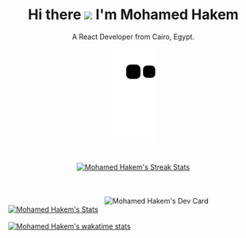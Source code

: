 <!-- ### Hi there ✋! -->

<div align="center"> 
<h1>Hi there <img src="https://media.giphy.com/media/hvRJCLFzcasrR4ia7z/giphy.gif" width="28"/> I'm Mohamed Hakem</h1>
<p>A React Developer from Cairo, Egypt.</p> 

<!--
<a href="https://wakatime.com/@77b070d5-6aa9-48be-9585-334c7ae98c93">
  <img height="25" alt="wakatime" title="Coding time since Dec 12, 2021" src="https://wakatime.com/badge/user/77b070d5-6aa9-48be-9585-334c7ae98c93.svg" />
</a>
-->

![Snake animation](https://github.com/MohamedHakem/MohamedHakem/blob/output/github-contribution-grid-snake.svg)


<br/>

<a href="https://github.com/anuraghazra/github-readme-stats">
 <img src="http://github-readme-streak-stats.herokuapp.com?user=MohamedHakem&theme=dark&hide_border=true&date_format=M%20j%5B%2C%20Y%5D&background=0D1117&ring=ABB2BA&fire=ABB2BA&currStreakLabel=ABB2BA&sideLabels=ABB2BA&sideNums=ABB2BA&dates=ABB2BA&stroke=ABB2BA&currStreakNum=ABB2BA)](https://git.io/streak-stats" 
  align="middle" 
  width="450"
   padding="10"
   alt="Mohamed Hakem's Streak Stats"/>
</a>   
</div>

<br/>
<br/>
<br/>
<a href="https://app.daily.dev/mohamedhakem">
    <img src="https://api.daily.dev/devcards/6383c6c5e45d4792b8560faf61db4477.png?r=u9b" 
      align="right"
      width="310" 
      title="Mohamed Hakem's Dev Card"
      alt="Mohamed Hakem's Dev Card"/>
</a>
<br/>

<a href="https://github.com/anuraghazra/github-readme-stats">
   <img src="https://github-stats-teal.vercel.app/api?username=MohamedHakem&bg_color=0d1117&text_color=b4bbc1&icon_color=8b949e&title_color=c9d1d9&show_icons=true&border_color=30363d&&layout=compact&count_private=true&include_all_commits=true&hide=issues" 
     width="500"
     alt="Mohamed Hakem's Stats"/>
</a>
 
<br/>
<br/>

<a href="https://github.com/anuraghazra/github-readme-stats">
   <img src="https://github-readme-stats.vercel.app/api/wakatime?username=MohamedHakem&bg_color=0d1117&text_color=b4bbc1&icon_color=8b949e&title_color=c9d1d9&show_icons=true&border_color=30363d&layout=compact&langs_count=10" 
     width="500"
     alt="Mohamed Hakem's wakatime stats"/>
</a>
<br/>





<!--
<a href="https://github.com/anuraghazra/github-readme-stats">
   <img src="https://github-readme-stats.vercel.app/api/top-langs/?username=Mohamedhakem&bg_color=0d1117&text_color=b4bbc1&icon_color=8b949e&title_color=c9d1d9&show_icons=true&border_color=30363d&layout=compact&langs_count=10" 
     width="450"
     alt="Mohamed Hakem's Top Languages"/>
</a>
-->


<br/> 


<br/>


<!--
[![wakatime](https://wakatime.com/badge/user/77b070d5-6aa9-48be-9585-334c7ae98c93.svg)](https://wakatime.com/@77b070d5-6aa9-48be-9585-334c7ae98c93)
</p>
-->

<!--
*Note*: Top languages is only a metric of the languages my public <br/>code consists of and doesn't reflect experience or skill level.
-->

<br/>
<br/>



<!--
<a href="https://twitter.com/mohamedhakem_se"><img width="128px" height="25px" alt="Twitter" title="Twitter" src="https://img.shields.io/twitter/follow/mohamedhakem_se?label=Twitter&style=social" /></a>
--> 

<br/>
<br/>

<!--
[![Ashutosh's github activity graph](https://activity-graph.herokuapp.com/graph?username=Mohamedhakem&bg_color=0D1117&color=ABB2BA&line=ABB2BA&area_color=ABB2BA&point=ABB2BA&area=true&hide_border=true)](https://github.com/ashutosh00710/github-readme-activity-graph)
-->


<!--
![](https://github-readme-stats.vercel.app/api?username=MohamedHakem&bg_color=0d1117&text_color=b4bbc1&icon_color=8b949e&title_color=c9d1d9&show_icons=true&border_color=30363d&&layout=compact&count_private=true&include_all_commits=true&hide=issues)
-->


<!--
[![GitHub Streak](http://github-readme-streak-stats.herokuapp.com?user=MohamedHakem&theme=dark&hide_border=true&date_format=M%20j%5B%2C%20Y%5D&background=0D1117&ring=F16334&fire=F16334&currStreakLabel=F16334)](https://git.io/streak-stats)
-->

<!--
![Top Langs](https://github-readme-stats.vercel.app/api/top-langs/?username=Mohamedhakem&bg_color=0d1117&text_color=b4bbc1&icon_color=8b949e&title_color=c9d1d9&show_icons=true&border_color=30363d&layout=compact&langs_count=10)
-->
  
<!--
Add stats to your profile: [github-readme-stats](https://github.com/anuraghazra/github-readme-stats)  
-->

